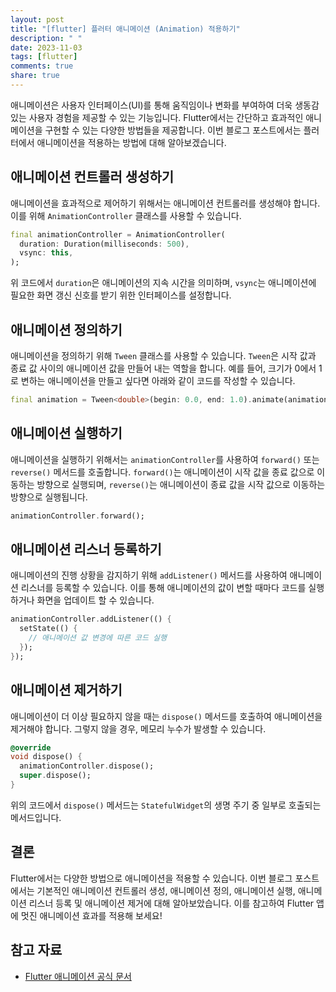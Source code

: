 ```yaml
---
layout: post
title: "[flutter] 플러터 애니메이션 (Animation) 적용하기"
description: " "
date: 2023-11-03
tags: [flutter]
comments: true
share: true
---
```


애니메이션은 사용자 인터페이스(UI)를 통해 움직임이나 변화를 부여하여 더욱 생동감있는 사용자 경험을 제공할 수 있는 기능입니다. Flutter에서는 간단하고 효과적인 애니메이션을 구현할 수 있는 다양한 방법들을 제공합니다. 이번 블로그 포스트에서는 플러터에서 애니메이션을 적용하는 방법에 대해 알아보겠습니다.

## 애니메이션 컨트롤러 생성하기

애니메이션을 효과적으로 제어하기 위해서는 애니메이션 컨트롤러를 생성해야 합니다. 이를 위해 `AnimationController` 클래스를 사용할 수 있습니다. 

```dart
final animationController = AnimationController(
  duration: Duration(milliseconds: 500),
  vsync: this,
);
```

위 코드에서 `duration`은 애니메이션의 지속 시간을 의미하며, `vsync`는 애니메이션에 필요한 화면 갱신 신호를 받기 위한 인터페이스를 설정합니다.

## 애니메이션 정의하기

애니메이션을 정의하기 위해 `Tween` 클래스를 사용할 수 있습니다. `Tween`은 시작 값과 종료 값 사이의 애니메이션 값을 만들어 내는 역할을 합니다. 예를 들어, 크기가 0에서 1로 변하는 애니메이션을 만들고 싶다면 아래와 같이 코드를 작성할 수 있습니다.

```dart
final animation = Tween<double>(begin: 0.0, end: 1.0).animate(animationController);
```

## 애니메이션 실행하기

애니메이션을 실행하기 위해서는 `animationController`를 사용하여 `forward()` 또는 `reverse()` 메서드를 호출합니다. `forward()`는 애니메이션이 시작 값을 종료 값으로 이동하는 방향으로 실행되며, `reverse()`는 애니메이션이 종료 값을 시작 값으로 이동하는 방향으로 실행됩니다.

```dart
animationController.forward();
```

## 애니메이션 리스너 등록하기

애니메이션의 진행 상황을 감지하기 위해 `addListener()` 메서드를 사용하여 애니메이션 리스너를 등록할 수 있습니다. 이를 통해 애니메이션의 값이 변할 때마다 코드를 실행하거나 화면을 업데이트 할 수 있습니다.

```dart
animationController.addListener(() {
  setState(() {
    // 애니메이션 값 변경에 따른 코드 실행
  });
});
```

## 애니메이션 제거하기

애니메이션이 더 이상 필요하지 않을 때는 `dispose()` 메서드를 호출하여 애니메이션을 제거해야 합니다. 그렇지 않을 경우, 메모리 누수가 발생할 수 있습니다.

```dart
@override
void dispose() {
  animationController.dispose();
  super.dispose();
}
```

위의 코드에서 `dispose()` 메서드는 `StatefulWidget`의 생명 주기 중 일부로 호출되는 메서드입니다.

## 결론

Flutter에서는 다양한 방법으로 애니메이션을 적용할 수 있습니다. 이번 블로그 포스트에서는 기본적인 애니메이션 컨트롤러 생성, 애니메이션 정의, 애니메이션 실행, 애니메이션 리스너 등록 및 애니메이션 제거에 대해 알아보았습니다. 이를 참고하여 Flutter 앱에 멋진 애니메이션 효과를 적용해 보세요!

## 참고 자료

- [Flutter 애니메이션 공식 문서](https://flutter.dev/docs/development/ui/animations)
